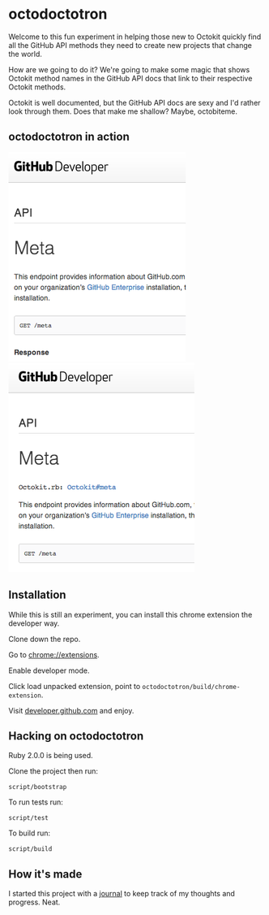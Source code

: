# octodoctotron

Welcome to this fun experiment in helping those new to Octokit quickly find all
the GitHub API methods they need to create new projects that change the world.

How are we going to do it? We're going to make some magic that shows Octokit
method names in the GitHub API docs that link to their respective Octokit
methods.

Octokit is well documented, but the GitHub API docs are sexy and I'd rather look
through them. Does that make me shallow? Maybe, octobiteme.

## octodoctotron in action

![GitHub API docs before](/build/screenshots/api-docs-before.png?raw=true)
![GitHub API docs after](/build/screenshots/api-docs-after.png?raw=true)

## Installation

While this is still an experiment, you can install this chrome extension the
developer way.

Clone down the repo.

Go to [chrome://extensions](chrome://extensions).

Enable developer mode.

Click load unpacked extension, point to `octodoctotron/build/chrome-extension`.

Visit [developer.github.com](http://developer.github.com) and enjoy.

## Hacking on octodoctotron

Ruby 2.0.0 is being used.

Clone the project then run:

	script/bootstrap

To run tests run:

	script/test

To build run:

	script/build

## How it's made

I started this project with a [journal](Journal.md) to keep track of my thoughts
and progress. Neat.
